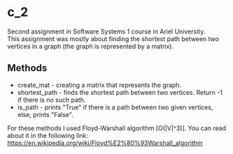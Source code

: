 # c_2
Second assignment in Software Systems 1 course in Ariel University.  
This assignment was mostly about finding the shortest path between two vertices in a graph (the graph is represented by a matrix).  

## Methods
- create_mat - creating a matrix that represents the graph.
- shortest_path - finds the shortest path between two vertices. Return -1 if there is no such path.
- is_path - prints "True" if there is a path between two given vertices, else, prints "False".

For these methods I used Floyd-Warshall algorithm [O(|V|^3)]. You can read about it in the following link: https://en.wikipedia.org/wiki/Floyd%E2%80%93Warshall_algorithm
